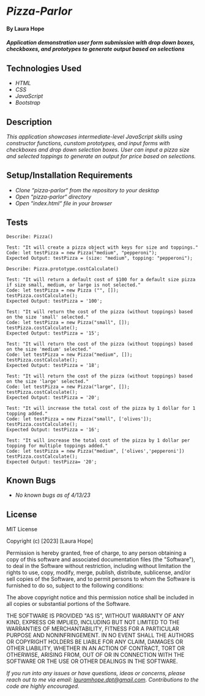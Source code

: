 # _Pizza-Parlor_

#### By **Laura Hope**

#### _Application demonstration user form submission with drop down boxes, checkboxes, and prototypes to generate output based on selections_

## Technologies Used

* _HTML_
* _CSS_
* _JavaScript_
* _Bootstrap_

## Description

_This application showcases intermediate-level JavaScript skills using constructor functions, cunstom prototypes, and input forms with checkboxes and drop down selection boxes. User can input a pizza size and selected toppings to generate an output for price based on selections._

## Setup/Installation Requirements

* _Clone “pizza-parlor“ from the repository to your desktop_
* _Open “pizza-parlor“ directory_
* _Open “index.html“ file in your browser_

## Tests
```
Describe: Pizza()

Test: "It will create a pizza object with keys for size and toppings."
Code: let testPizza = new Pizza("medium", "pepperoni");
Expected Output: testPizza = (size: "medium", topping: "pepperoni");

Describe: Pizza.prototype.costCalculate()

Test: "It will return a default cost of $100 for a default size pizza if size small, medium, or large is not selected."
Code: let testPizza = new Pizza ("", []);
testPizza.costCalculate();
Expected Output: testPizza = '100';

Test: "It will return the cost of the pizza (without toppings) based on the size 'small' selected."
Code: let testPizza = new Pizza("small", []);
testPizza.costCalculate();
Expected Output: testPizza = '15';

Test: "It will return the cost of the pizza (without toppings) based on the size 'medium' selected."
Code: let testPizza = new Pizza("medium", []);
testPizza.costCalculate();
Expected Output: testPizza = '18';

Test: "It will return the cost of the pizza (without toppings) based on the size 'large' selected."
Code: let testPizza = new Pizza("large", []);
testPizza.costCalculate();
Expected Output: testPizza = '20';

Test: "It will increase the total cost of the pizza by 1 dollar for 1 topping added."
Code: let testPizza = new Pizza("small", ['olives']);
testPizza.costCalculate();
Expected Output: testPizza = '16';

Test: "It will increase the total cost of the pizza by 1 dollar per topping for multiple toppings added."
Code: let testPizza = new Pizza("medium", ['olives','pepperoni'])
testPizza.costCalculate();
Expected Output: testPizza= '20';

```
## Known Bugs

* _No known bugs as of 4/13/23_

## License

MIT License

Copyright (c) [2023] [Laura Hope]

Permission is hereby granted, free of charge, to any person obtaining a copy
of this software and associated documentation files (the "Software"), to deal
in the Software without restriction, including without limitation the rights
to use, copy, modify, merge, publish, distribute, sublicense, and/or sell
copies of the Software, and to permit persons to whom the Software is
furnished to do so, subject to the following conditions:

The above copyright notice and this permission notice shall be included in all
copies or substantial portions of the Software.

THE SOFTWARE IS PROVIDED "AS IS", WITHOUT WARRANTY OF ANY KIND, EXPRESS OR
IMPLIED, INCLUDING BUT NOT LIMITED TO THE WARRANTIES OF MERCHANTABILITY,
FITNESS FOR A PARTICULAR PURPOSE AND NONINFRINGEMENT. IN NO EVENT SHALL THE
AUTHORS OR COPYRIGHT HOLDERS BE LIABLE FOR ANY CLAIM, DAMAGES OR OTHER
LIABILITY, WHETHER IN AN ACTION OF CONTRACT, TORT OR OTHERWISE, ARISING FROM,
OUT OF OR IN CONNECTION WITH THE SOFTWARE OR THE USE OR OTHER DEALINGS IN THE
SOFTWARE.

_If you run into any issues or have questions, ideas or concerns, please reach out to me via email: lauramhope.dpt@gmail.com.  Contributions to the code are highly encouraged._


